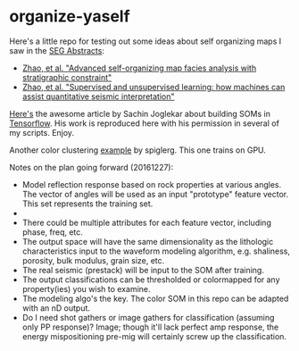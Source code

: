 # organize-yaself

Here's a little repo for testing out some ideas about self organizing maps I saw in the <a href="http://library.seg.org/series/segeab">SEG Abstracts</a>:
<ul>
<li><a href="http://library.seg.org/doi/abs/10.1190/segam2016-13949728.1">Zhao, et al. "Advanced self-organizing map facies analysis with stratigraphic constraint"</a>
<li><a href="http://library.seg.org/doi/abs/10.1190/segam2015-5924540.1">Zhao, et al. "Supervised and unsupervised learning: how machines can assist quantitative seismic interpretation"</a>
</ul>

<a href="https://codesachin.wordpress.com/2015/11/28/self-organizing-maps-with-googles-tensorflow/">Here's</a> the awesome article by Sachin Joglekar about building SOMs in <a href="https://tensorflow.org">Tensorflow</a>. His work is reproduced here with his permission in several of my scripts. Enjoy.

Another color clustering <a href="https://github.com/spiglerg/Kohonen_SOM_Tensorflow">example</a> by spiglerg. This one trains on GPU.

Notes on the plan going forward (20161227):
<ul>
<li>Model reflection response based on rock properties at various angles. The vector of angles will be used as an input "prototype" feature vector. This set represents the training set.
<li><li>There could be multiple attributes for each feature vector, including phase, freq, etc.
<li>The output space will have the same dimensionality as the lithologic characteristics input to the waveform modeling algorithm, e.g. shaliness, porosity, bulk modulus, grain size, etc.
<li>The real seismic (prestack) will be input to the SOM after training.
<li>The output classifications can be thresholded or colormapped for any property(ies) you wish to examine.
<li>The modeling algo's the key. The color SOM in this repo can be adapted with an nD output.
<li>Do I need shot gathers or image gathers for classification (assuming only PP response)? Image; though it'll lack perfect amp response, the energy mispositioning pre-mig will certainly screw up the classification.
</ul>

